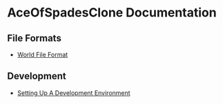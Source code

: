 # AceOfSpadesClone Documentation

## File Formats
- [World File Format](./world-file-format.md)

## Development
- [Setting Up A Development Environment](./setting-up-a-dev-env.md)